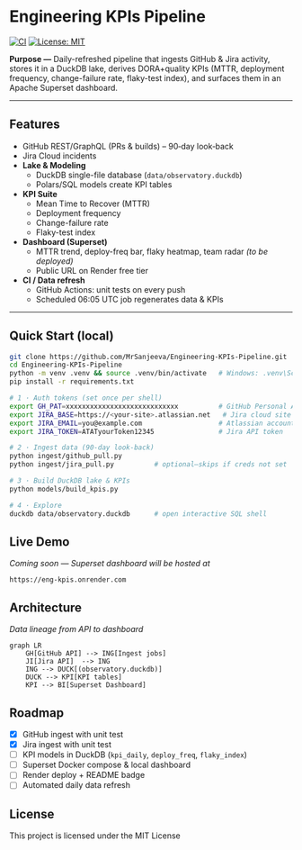 # Engineering KPIs Pipeline

[![CI](https://github.com/MrSanjeeva/Engineering-KPIs-Pipeline/actions/workflows/ci.yml/badge.svg)](https://github.com/MrSanjeeva/Engineering-KPIs-Pipeline/actions/workflows/ci.yml)
[![License: MIT](https://img.shields.io/badge/License-MIT-brightgreen.svg)](LICENSE)

<!-- Add this when the dashboard is live:
[![Superset](https://img.shields.io/badge/Live%20Dashboard-eng--kpis.onrender.com-orange)](https://eng-kpis.onrender.com)
-->

**Purpose —** Daily-refreshed pipeline that ingests GitHub & Jira activity, stores it in a DuckDB lake, derives DORA+quality KPIs (MTTR, deployment frequency, change-failure rate, flaky-test index), and surfaces them in an Apache Superset dashboard.

---

## Features

- GitHub REST/GraphQL (PRs & builds) – 90‑day look‑back
- Jira Cloud incidents
- **Lake & Modeling**
  - DuckDB single-file database (`data/observatory.duckdb`)
  - Polars/SQL models create KPI tables
- **KPI Suite**
  - Mean Time to Recover (MTTR)
  - Deployment frequency
  - Change-failure rate
  - Flaky-test index
- **Dashboard (Superset)**
  - MTTR trend, deploy-freq bar, flaky heatmap, team radar _(to be deployed)_
  - Public URL on Render free tier
- **CI / Data refresh**
  - GitHub Actions: unit tests on every push
  - Scheduled 06:05 UTC job regenerates data & KPIs

---

## Quick Start (local)

```bash
git clone https://github.com/MrSanjeeva/Engineering-KPIs-Pipeline.git
cd Engineering-KPIs-Pipeline
python -m venv .venv && source .venv/bin/activate   # Windows: .venv\Scripts\Activate.ps1
pip install -r requirements.txt

# 1 · Auth tokens (set once per shell)
export GH_PAT=xxxxxxxxxxxxxxxxxxxxxxxxxxxx          # GitHub Personal Access Token
export JIRA_BASE=https://<your-site>.atlassian.net   # Jira cloud site
export JIRA_EMAIL=you@example.com                   # Atlassian account email
export JIRA_TOKEN=ATATyourToken12345                # Jira API token

# 2 · Ingest data (90‑day look‑back)
python ingest/github_pull.py
python ingest/jira_pull.py          # optional—skips if creds not set

# 3 · Build DuckDB lake & KPIs
python models/build_kpis.py

# 4 · Explore
duckdb data/observatory.duckdb      # open interactive SQL shell
```

## Live Demo

_Coming soon — Superset dashboard will be hosted at_

`https://eng-kpis.onrender.com`

## Architecture

_Data lineage from API to dashboard_

```mermaid
graph LR
    GH[GitHub API] --> ING[Ingest jobs]
    JI[Jira API]  --> ING
    ING --> DUCK[(observatory.duckdb)]
    DUCK --> KPI[KPI tables]
    KPI --> BI[Superset Dashboard]
```

## Roadmap

- [x] GitHub ingest with unit test
- [x] Jira ingest with unit test
- [ ] KPI models in DuckDB (`kpi_daily`, `deploy_freq`, `flaky_index`)
- [ ] Superset Docker compose & local dashboard
- [ ] Render deploy + README badge
- [ ] Automated daily data refresh

## License

This project is licensed under the MIT License
